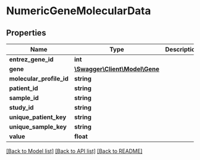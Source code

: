 # NumericGeneMolecularData

## Properties
Name | Type | Description | Notes
------------ | ------------- | ------------- | -------------
**entrez_gene_id** | **int** |  | 
**gene** | [**\Swagger\Client\Model\Gene**](Gene.md) |  | [optional] 
**molecular_profile_id** | **string** |  | 
**patient_id** | **string** |  | 
**sample_id** | **string** |  | 
**study_id** | **string** |  | 
**unique_patient_key** | **string** |  | [optional] 
**unique_sample_key** | **string** |  | [optional] 
**value** | **float** |  | 

[[Back to Model list]](../README.md#documentation-for-models) [[Back to API list]](../README.md#documentation-for-api-endpoints) [[Back to README]](../README.md)



